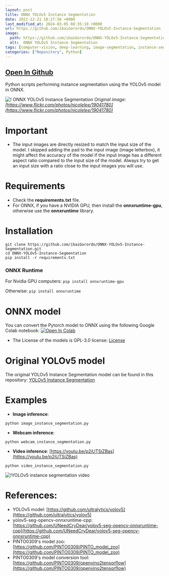 ```yaml
---
layout: post
title: ONNX YOLOv5 Instance Segmentation
date: 2022-12-21 10:27:58 +0000
last_modified_at: 2024-03-05 08:35:18 +0000
url: https://github.com/ibaiGorordo/ONNX-YOLOv5-Instance-Segmentation
image:
  path: https://github.com/ibaiGorordo/ONNX-YOLOv5-Instance-Segmentation/raw/main/doc/img/detected_objects.jpg
  alt:  ONNX YOLOv5 Instance Segmentation
tags: [computer-vision, deep-learning, image-segmentation, instance-segmentation, onnx, onnxruntime, opencv, python, segmentation, yolov5]
categories: ["Repository", Python]
---
```


## [Open In Github](https://github.com/ibaiGorordo/ONNX-YOLOv5-Instance-Segmentation)

 Python scripts performing instance segmentation using the YOLOv5 model in ONNX.

![! ONNX YOLOv5 Instance Segmentation](https://github.com/ibaiGorordo/ONNX-YOLOv5-Instance-Segmentation/raw/main/doc/img/detected_objects.jpg)
*Original image: [https://www.flickr.com/photos/nicolelee/19041780](https://www.flickr.com/photos/nicolelee/19041780)*

# Important
- The input images are directly resized to match the input size of the model. I skipped adding the pad to the input image (image letterbox), it might affect the accuracy of the model if the input image has a different aspect ratio compared to the input size of the model. Always try to get an input size with a ratio close to the input images you will use.

# Requirements

 * Check the **requirements.txt** file.
 * For ONNX, if you have a NVIDIA GPU, then install the **onnxruntime-gpu**, otherwise use the **onnxruntime** library.

# Installation
```
git clone https://github.com/ibaiGorordo/ONNX-YOLOv5-Instance-Segmentation.git
cd ONNX-YOLOv5-Instance-Segmentation
pip install -r requirements.txt
```
### ONNX Runtime
For Nvidia GPU computers:
`pip install onnxruntime-gpu`

Otherwise:
`pip install onnxruntime`

# ONNX model
You can convert the Pytorch model to ONNX using the following Google Colab notebook:  [![Open In Colab](https://colab.research.google.com/assets/colab-badge.svg)](https://colab.research.google.com/drive/1-WRAk_KbdG511xxg-rjYBNYo3FrH2-u_?usp=sharing)
- The License of the models is GPL-3.0 license: [License](https://github.com/ultralytics/yolov5/blob/master/LICENSE)

# Original YOLOv5 model
The original YOLOv5 Instance Segmentation model can be found in this repository: [YOLOv5 Instance Segmentation](https://github.com/ultralytics/yolov5)

# Examples

 * **Image inference**:
 ```
 python image_instance_segmentation.py
 ```

 * **Webcam inference**:
 ```
 python webcam_instance_segmentation.py
 ```

 * **Video inference**: [https://youtu.be/p2iUTSiZBas](https://youtu.be/p2iUTSiZBas)
 ```
 python video_instance_segmentation.py
 ```
 ![!YOLOv5 instance segmentation video](https://github.com/ibaiGorordo/ONNX-YOLOv5-Instance-Segmentation/raw/main/doc/img/video_yolo_segmentation.gif)

# References:
* YOLOv5 model: [https://github.com/ultralytics/yolov5](https://github.com/ultralytics/yolov5)
* yolov5-seg-opencv-onnxruntime-cpp: [https://github.com/UNeedCryDear/yolov5-seg-opencv-onnxruntime-cpp](https://github.com/UNeedCryDear/yolov5-seg-opencv-onnxruntime-cpp)
* PINTO0309's model zoo: [https://github.com/PINTO0309/PINTO_model_zoo](https://github.com/PINTO0309/PINTO_model_zoo)
* PINTO0309's model conversion tool: [https://github.com/PINTO0309/openvino2tensorflow](https://github.com/PINTO0309/openvino2tensorflow)
